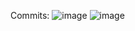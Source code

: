 Commits:
![image](https://user-images.githubusercontent.com/58512068/203250290-492569bc-bf29-4361-8dcf-269e5915a712.png)
![image](https://user-images.githubusercontent.com/58512068/203250417-6b42b0b8-1ff3-46b3-9e4a-62e32f6335aa.png)

